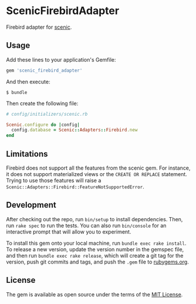# ScenicFirebirdAdapter

Firebird adapter for [scenic](https://github.com/thoughtbot/scenic).

## Usage

Add these lines to your application's Gemfile:

```ruby
gem 'scenic_firebird_adapter'
```

And then execute:

    $ bundle

Then create the following file:

```ruby
# config/initializers/scenic.rb

Scenic.configure do |config|
  config.database = Scenic::Adapters::Firebird.new
end
```

## Limitations

Firebird does not support all the features from the scenic gem. For instance, it
does not support materialized views or the `CREATE OR REPLACE` statement. Trying
to use those features will raise a
`Scenic::Adapters::Firebird::FeatureNotSupportedError`.

## Development

After checking out the repo, run `bin/setup` to install dependencies. Then, run `rake spec` to run the tests. You can also run `bin/console` for an interactive prompt that will allow you to experiment.

To install this gem onto your local machine, run `bundle exec rake install`. To release a new version, update the version number in the gemspec file, and then run `bundle exec rake release`, which will create a git tag for the version, push git commits and tags, and push the `.gem` file to [rubygems.org](https://rubygems.org).

## License

The gem is available as open source under the terms of the [MIT License](http://opensource.org/licenses/MIT).
